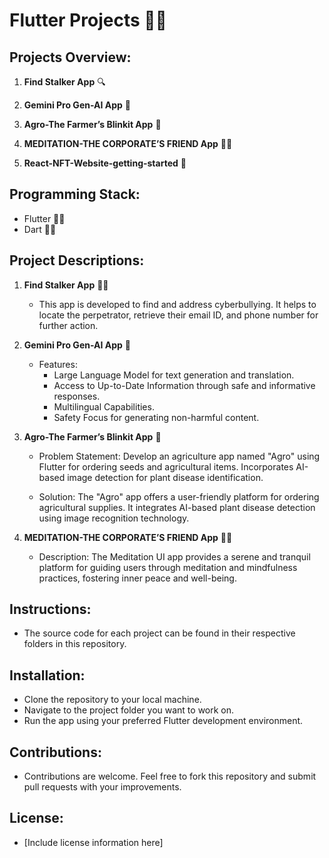# Flutter Projects 👩‍💻

## Projects Overview:
1. **Find Stalker App** 🔍
   
2. **Gemini Pro Gen-AI App** 🤖
   
3. **Agro-The Farmer’s Blinkit App** 🌾 
   
4. **MEDITATION-THE CORPORATE’S FRIEND App** 🧘‍♀️

5. **React-NFT-Website-getting-started** 📱

## Programming Stack:
- Flutter 👩‍💻
- Dart 👩‍💻

## Project Descriptions:
1. **Find Stalker App** 🕵️‍♂️
   - This app is developed to find and address cyberbullying. It helps to locate the perpetrator, retrieve their email ID, and phone number for further action.

2. **Gemini Pro Gen-AI App** 🧠
   - Features:
     - Large Language Model for text generation and translation.
     - Access to Up-to-Date Information through safe and informative responses.
     - Multilingual Capabilities.
     - Safety Focus for generating non-harmful content.

3. **Agro-The Farmer’s Blinkit App** 🌾
   - Problem Statement:
     Develop an agriculture app named "Agro" using Flutter for ordering seeds and agricultural items. Incorporates AI-based image detection for plant disease identification.

   - Solution:
     The "Agro" app offers a user-friendly platform for ordering agricultural supplies. It integrates AI-based plant disease detection using image recognition technology.

4. **MEDITATION-THE CORPORATE’S FRIEND App** 🧘‍♂️
   - Description:
     The Meditation UI app provides a serene and tranquil platform for guiding users through meditation and mindfulness practices, fostering inner peace and well-being.

## Instructions:
- The source code for each project can be found in their respective folders in this repository.

## Installation:
- Clone the repository to your local machine.
- Navigate to the project folder you want to work on.
- Run the app using your preferred Flutter development environment.

## Contributions:
- Contributions are welcome. Feel free to fork this repository and submit pull requests with your improvements.

## License:
- [Include license information here]

